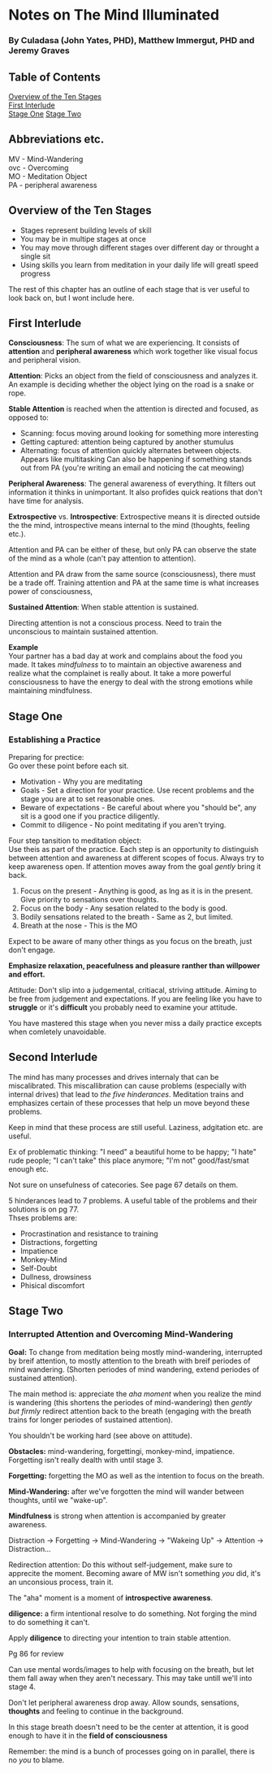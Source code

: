 # Notes on The Mind Illuminated
### By Culadasa (John Yates, PHD), Matthew Immergut, PHD and Jeremy Graves

## Table of Contents

[Overview of the Ten Stages](#overview-of-the-ten-stages)  
[First Interlude](#first-interlude)  
[Stage One](#stage-one)
[Stage Two](#stage-two)

## Abbreviations etc.
MV - Mind-Wandering  
ovc - Overcoming  
MO - Meditation Object  
PA - peripheral awareness

## Overview of the Ten Stages
* Stages represent building levels of skill
* You may be in multipe stages at once
* You may move through different stages over different day or throught a single sit
* Using skills you learn from meditation in your daily life will greatl speed progress

The rest of this chapter has an outline of each stage that is ver useful to look back on,
 but I wont include here.

## First Interlude

__Consciousness__: The sum of what we are experiencing. It consists of __attention__ and
__peripheral awareness__ which work together like visual focus and peripheral vision.

__Attention__: Picks an object from the field of consciousness and analyzes it. An example
is deciding whether the object lying on the road is a snake or rope.

__Stable Attention__ is reached when the attention is directed and focused, as opposed to:

* Scanning: focus moving around looking for something more interesting
* Getting captured: attention being captured by another stumulus
* Alternating: focus of attention quickly alternates between objects. Appears like multitasking
Can also be happening if something stands out from PA (you're writing an email and noticing
the cat meowing)

__Peripheral Awareness__: The general awareness of everything. It filters out information
it thinks in unimportant. It also profides quick reations that don't have time for analysis.

__Extrospective__ vs. __Introspective__: Extrospective means it is directed outside the the mind,
introspective means internal to the mind (thoughts, feeling etc.).

Attention and PA can be either of these, but only PA can observe the state of the mind as a whole
(can't pay attention to attention).

Attention and PA draw from the same source (consciousness), there must be a trade off.
Training attention and PA at the same time is what increases power of consciousness,

__Sustained Attention__: When stable attention is sustained.

Directing attention is not a conscious process. Need to train the unconscious to maintain sustained
attention.

__Example__  
Your partner has a bad day at work and complains about the food you made. It takes *mindfulness*
to to maintain an objective awareness and realize what the complainet is really about. It take
a more powerful consciousness to have the energy to deal with the strong emotions while
maintaining mindfulness.

## Stage One
### Establishing a Practice

Preparing for prectice:  
Go over these point before each sit.

* Motivation - Why you are meditating
* Goals - Set a direction for your practice. Use recent problems and the stage you are at to set
reasonable ones.
* Beware of expectations - Be careful about where you "should be", any sit is a good one if you
practice diligently.
* Commit to diligence - No point meditating if you aren't trying.

Four step tansition to meditation object:  
Use theis as part of the practice. Each step is an opportunity to distinguish between attention
and awareness at different scopes of focus. Always try to keep awareness open. If attention
moves away from the goal *gently* bring it back.

1. Focus on the present - Anything is good, as lng as it is in the present. Give priority to 
sensations over thoughts.
2. Focus on the body - Any sesation related to the body is good.
3. Bodily sensations related to the breath - Same as 2, but limited.
4. Breath at the nose - This is the MO

Expect to be aware of many other things as you focus on the breath, just don't engage.

__Emphasize relaxation, peacefulness and pleasure ranther than willpower and effort.__

Attitude: Don't slip into a judgemental, critiacal, striving attitude. Aiming to be free
from judgement and expectations. If you are feeling like you have to __struggle__ or it's
__difficult__ you probably need to examine your attitude.

You have mastered this stage when you never miss a daily practice excepts when comletely
unavoidable.

## Second Interlude
The mind has many processes and drives internaly that can be miscalibrated. This miscallibration
can cause problems (especially with internal drives) that lead to *the five hinderances*.
Meditation trains and emphasizes certain of these processes that help un move beyond these problems.

Keep in mind that these process are still useful. Laziness, adgitation etc. are useful.

Ex of problematic thinking: "I need" a beautiful home to be happy; "I hate" rude people; "I can't
take" this place anymore; "I'm not" good/fast/smat enough etc.

Not sure on unsefulness of catecories. See page 67 details on them.

5 hinderances lead to 7 problems. A useful table of the problems and their solutions is on pg 77.  
Thses problems are:

* Procrastination and resistance to training
* Distractions, forgetting
* Impatience
* Monkey-Mind
* Self-Doubt
* Dullness, drowsiness
* Phisical discomfort

## Stage Two
### Interrupted Attention and Overcoming Mind-Wandering

__Goal:__ To change from meditation being mostly mind-wandering, interrupted by breif attention, to
mostly attention to the breath with breif periodes of mind wandering.
(Shorten periodes of mind wandering, extend periodes of sustained attention).

The main method is: appreciate the *aha moment* when you realize the mind is wandering (this
shortens the periodes of mind-wandering) then *gently but firmly* redirect attention back to the
breath (engaging with the breath trains for longer periodes of sustained attention).

You shouldn't be working hard (see above on attitude).

__Obstacles:__ mind-wandering, forgettingi, monkey-mind, impatience. Forgetting isn't
really dealth with until stage 3.

__Forgetting:__ forgetting the MO as well as the intention to focus on the breath.

__Mind-Wandering:__ after we've forgotten the mind will wander between thoughts, until we "wake-up".

__Mindfulness__ is strong when attention is accompanied by greater awareness.

Distraction -> Forgetting -> Mind-Wandering -> "Wakeing Up" -> Attention -> Distraction...

Redirection attention: Do this without self-judgement, make sure to apprecite the moment.
Becoming aware of MW isn't something *you* did, it's an unconsious process, train it.

The "aha" moment is a moment of __introspective awareness__.

__diligence:__ a firm intentional resolve to do something. Not forging the mind to do something it can't.

Apply __diligence__ to directing your intention to train stable attention.

Pg 86 for review

Can use mental words/images to help with focusing on the breath, but let them fall away when they aren't necessary. This may take untill we'll into stage 4.

Don't let peripheral awareness drop away. Allow sounds, sensations, __thoughts__ and feeling to continue in the background.

In this stage breath doesn't need to be the center at attention, it is good enough to have it in the __field of consciousness__

Remember: the mind is a bunch of processes going on in parallel, there is no *you* to blame.